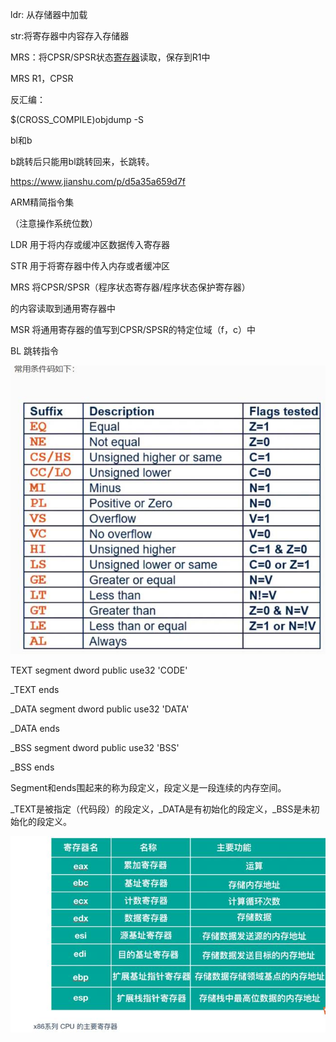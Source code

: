 ldr: 从存储器中加载

str:将寄存器中内容存入存储器

MRS：将CPSR/SPSR状态[寄存器](https://so.csdn.net/so/search?q=寄存器&spm=1001.2101.3001.7020)读取，保存到R1中

MRS  R1，CPSR



反汇编：

$(CROSS_COMPILE)objdump -S 

bl和b

b跳转后只能用bl跳转回来，长跳转。

https://www.jianshu.com/p/d5a35a659d7f

ARM精简指令集

（注意操作系统位数）

LDR 用于将内存或缓冲区数据传入寄存器

STR   用于将寄存器中传入内存或者缓冲区

MRS 将CPSR/SPSR（程序状态寄存器/程序状态保护寄存器）

的内容读取到通用寄存器中

MSR 将通用寄存器的值写到CPSR/SPSR的特定位域（f，c）中

BL 跳转指令

![img](../typora-user-images/clip_image002.jpg)

TEXT segment dword public use32 'CODE'

_TEXT ends

_DATA segment dword public use32 'DATA'

_DATA ends

_BSS segment dword public use32 'BSS'

_BSS ends

Segment和ends围起来的称为段定义，段定义是一段连续的内存空间。

_TEXT是被指定（代码段）的段定义，_DATA是有初始化的段定义，_BSS是未初始化的段定义。

![img](../typora-user-images/clip_image004.jpg)
